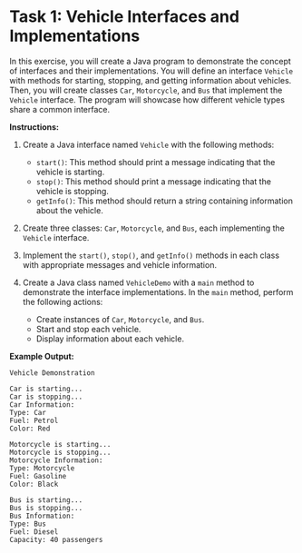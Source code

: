 # Task 1: Vehicle Interfaces and Implementations

In this exercise, you will create a Java program to demonstrate the concept of interfaces and their implementations. You will define an interface `Vehicle` with methods for starting, stopping, and getting information about vehicles. Then, you will create classes `Car`, `Motorcycle`, and `Bus` that implement the `Vehicle` interface. The program will showcase how different vehicle types share a common interface.

**Instructions:**

1. Create a Java interface named `Vehicle` with the following methods:
    - `start()`: This method should print a message indicating that the vehicle is starting.
    - `stop()`: This method should print a message indicating that the vehicle is stopping.
    - `getInfo()`: This method should return a string containing information about the vehicle.
2. Create three classes: `Car`, `Motorcycle`, and `Bus`, each implementing the `Vehicle` interface.
3. Implement the `start()`, `stop()`, and `getInfo()` methods in each class with appropriate messages and vehicle information.
4. Create a Java class named `VehicleDemo` with a `main` method to demonstrate the interface implementations. In the `main` method, perform the following actions:

    - Create instances of `Car`, `Motorcycle`, and `Bus`.
    - Start and stop each vehicle.
    - Display information about each vehicle.

**Example Output:**

```
Vehicle Demonstration

Car is starting...
Car is stopping...
Car Information:
Type: Car
Fuel: Petrol
Color: Red

Motorcycle is starting...
Motorcycle is stopping...
Motorcycle Information:
Type: Motorcycle
Fuel: Gasoline
Color: Black

Bus is starting...
Bus is stopping...
Bus Information:
Type: Bus
Fuel: Diesel
Capacity: 40 passengers
```